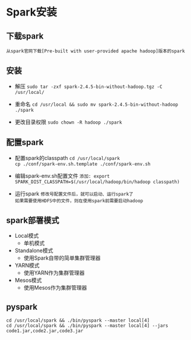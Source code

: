 # Spark安装

## 下载spark
`从spark官网下载[Pre-built with user-provided apache hadoop]版本的spark`

## 安装
- 解压
`sudo tar -zxf spark-2.4.5-bin-without-hadoop.tgz -C /usr/local/`

- 重命名
`cd /usr/local && sudo mv spark-2.4.5-bin-without-hadoop ./spark`

- 更改目录权限
`sudo chown -R hadoop ./spark`

## 配置spark
- 配置spark的classpath
`cd /usr/local/spark`<br>
`cp ./conf/spark-env.sh.template ./conf/spark-env.sh`

- 编辑spark-env.sh配置文件
`添加: export SPARK_DIST_CLASSPATH=$(/usr/local/hadoop/bin/hadoop classpath)`

- 运行spark
`修改号配置文件后，就可以启动、运行spark了`<br>
`如果需要使用HDFS中的文件，则在使用spark前需要启动hadoop`

## spark部署模式
- Local模式
    - 单机模式
- Standalone模式
    - 使用Spark自带的简单集群管理器
- YARN模式
    - 使用YARN作为集群管理器
- Mesos模式
    - 使用Mesos作为集群管理器

## pyspark
`cd /usr/local/spark && ./bin/pyspark --master local[4]` <br>
`cd /usr/local/spark && ./bin/pyspark --master local[4] --jars code1.jar,code2.jar,code3.jar`